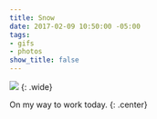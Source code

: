 ```yaml
---
title: Snow
date: 2017-02-09 10:50:00 -05:00
tags:
- gifs
- photos
show_title: false
---
```


![](/uploads/snow.gif)
{: .wide}

On my way to work today.
{: .center}